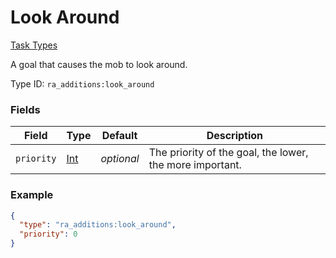 # Look Around
[Task Types](../task_types.md)

A goal that causes the mob to look around.

Type ID: `ra_additions:look_around`
### Fields
 | Field | Type | Default | Description | 
|---|---|---|---|
 | `priority` | [Int](../data_types/int.md) | _optional_ | The priority of the goal, the lower, the more important. | 

### Example
```json
{
  "type": "ra_additions:look_around",
  "priority": 0
}
```

